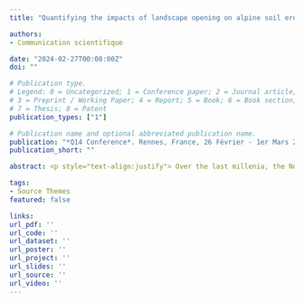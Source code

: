 ```yaml
---
title: "Quantifying the impacts of landscape opening on alpine soil erosion dynamics during the Holocene"

authors:
- Communication scientifique

date: "2024-02-27T00:00:00Z"
doi: ""

# Publication type.
# Legend: 0 = Uncategorized; 1 = Conference paper; 2 = Journal article;
# 3 = Preprint / Working Paper; 4 = Report; 5 = Book; 6 = Book section;
# 7 = Thesis; 8 = Patent
publication_types: ["1"]

# Publication name and optional abbreviated publication name.
publication: "*Q14 Conference*. Rennes, France, 26 Février - 1er Mars 2024"
publication_short: ""

abstract: <p style="text-align:justify"> Over the last millenia, the Northwestern-Alps have been shaped by human land-use, leading to a progressive openess of the landscape. Landscape opening has strongly affected soil erosion intensities and has generalized this threat to all atitudinal zones within this area. Indeed, paleo-environmental records from lake sediment archives revealed the impacts of both intensity and extensivity of agro-pastoralism activities on soil erosion dynamics. Number of sites have faced the exceedance of tolerable erosion thresholds during transient erosion periods conducting to new degraded steady states of erosion conditions compared to the Early-Holocene initial conditions. However, the drivers causing such intensive erosion periods are still barely quantified, limiting our understanding of the impacts of landscape opening on soil erosion and on its related negative feedbacks on the state of the environment. Here we propose to distangle the drivers of long-term soil erosion dynamics by quantifying the respective impacts of both landscape opening and land-use change on soil erosion. We have investigated thousands of scenarios by coupling a soil erosion model and paleo-environmental proxies of land-cover and land-use change to identify the most reaslitic drivers of erosion dynamics in two alpine lake watersheds over the Holocene period. The results suggest the predominance of the impact of extensive patoralism on soil erosion intensity, over even more intensive land-uses like croplands. Moreover, our results suggest the high sensivity of these alpine sites to rapid land-cover disturbances and/or rapid changes in the land-use practices on the erosion response within their respective watershed. Finally, our results further suggest that landscape opening above or below specific land-use intensity thresholds may significatively influence the sensitivity of soil to rainfall. Coupling models and paleo-environmental proxies should hence open new avenues to assess in a more integrative way the drivers of environmental variables within lake watershed systems over long-term periods by permitting quantification, investigation of scenarios and/or testing hypothesis. <p>

tags:
- Source Themes
featured: false

links:
url_pdf: ''
url_code: ''
url_dataset: ''
url_poster: ''
url_project: ''
url_slides: ''
url_source: ''
url_video: ''
---
```

